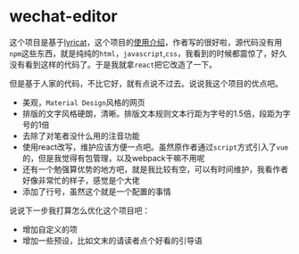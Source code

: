 # wechat-editor

这个项目是基于[lyricat](https://github.com/lyricat/wechat-format)，这个项目的[使用介绍](https://mp.weixin.qq.com/s/pn0LzyfgUj6rGUfVHUksjg)，作者写的很好啦，源代码没有用 `npm`这些东西，就是纯纯的`html`，`javascript`,`css`，我看到的时候都震惊了，好久没有看到这样的代码了。于是我就拿`react`把它改造了一下。

但是基于人家的代码，不比它好，就有点说不过去。说说我这个项目的优点吧。

- 美观，`Material Design`风格的网页
- 排版的文字风格硬朗，清晰。排版文本规则文本行距为字号的1.5倍，段距为字号的1倍
- 去除了对笔者没什么用的注音功能
- 使用react改写，维护应该方便一点吧。虽然原作者通过`script`方式引入了`vue`的，但是我觉得有包管理，以及webpack干嘛不用呢
- 还有一个勉强算优势的地方吧，就是我比较有空，可以有时间维护，我看作者好像非常忙的样子，感觉是个大佬
- 添加了行号，虽然这个就是一个配置的事情

说说下一步我打算怎么优化这个项目吧：

- 增加自定义的项
- 增加一些预设，比如文末的请读者点个好看的引导语